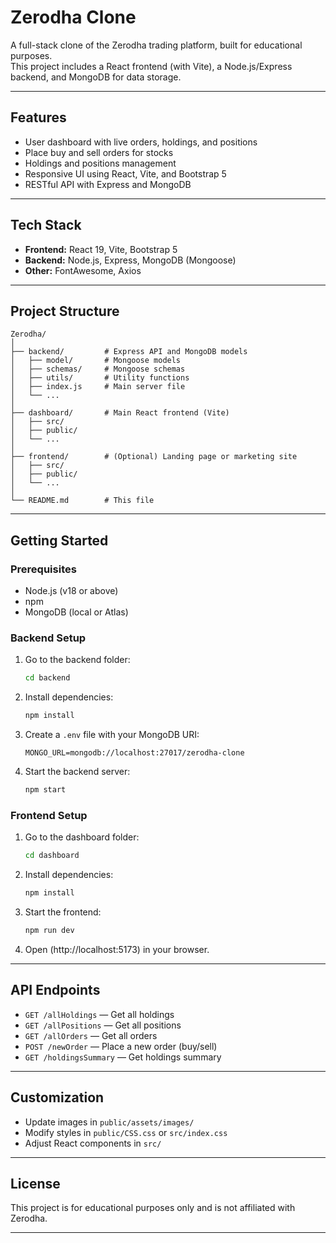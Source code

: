 # Zerodha Clone

A full-stack clone of the Zerodha trading platform, built for educational purposes.  
This project includes a React frontend (with Vite), a Node.js/Express backend, and MongoDB for data storage.

---

## Features

- User dashboard with live orders, holdings, and positions
- Place buy and sell orders for stocks
- Holdings and positions management
- Responsive UI using React, Vite, and Bootstrap 5
- RESTful API with Express and MongoDB

---

## Tech Stack

- **Frontend:** React 19, Vite, Bootstrap 5
- **Backend:** Node.js, Express, MongoDB (Mongoose)
- **Other:** FontAwesome, Axios

---

## Project Structure

```
Zerodha/
│
├── backend/         # Express API and MongoDB models
│   ├── model/       # Mongoose models
│   ├── schemas/     # Mongoose schemas
│   ├── utils/       # Utility functions
│   ├── index.js     # Main server file
│   └── ...
│
├── dashboard/       # Main React frontend (Vite)
│   ├── src/
│   ├── public/
│   └── ...
│
├── frontend/        # (Optional) Landing page or marketing site
│   ├── src/
│   ├── public/
│   └── ...
│
└── README.md        # This file
```

---

## Getting Started

### Prerequisites

- Node.js (v18 or above)
- npm
- MongoDB (local or Atlas)

### Backend Setup

1. Go to the backend folder:
   ```sh
   cd backend
   ```
2. Install dependencies:
   ```sh
   npm install
   ```
3. Create a `.env` file with your MongoDB URI:
   ```
   MONGO_URL=mongodb://localhost:27017/zerodha-clone
   ```
4. Start the backend server:
   ```sh
   npm start
   ```

### Frontend Setup

1. Go to the dashboard folder:
   ```sh
   cd dashboard
   ```
2. Install dependencies:
   ```sh
   npm install
   ```
3. Start the frontend:
   ```sh
   npm run dev
   ```
4. Open (http://localhost:5173) in your browser.

---

## API Endpoints

- `GET /allHoldings` — Get all holdings
- `GET /allPositions` — Get all positions
- `GET /allOrders` — Get all orders
- `POST /newOrder` — Place a new order (buy/sell)
- `GET /holdingsSummary` — Get holdings summary

---

## Customization

- Update images in `public/assets/images/`
- Modify styles in `public/CSS.css` or `src/index.css`
- Adjust React components in `src/`

---

## License

This project is for educational purposes only and is not affiliated with Zerodha.

---
